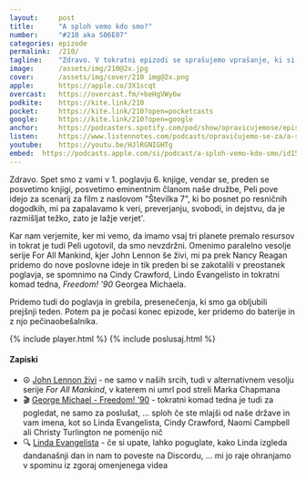 ```yaml
---
layout: 	post
title:  	"A sploh vemo kdo smo?"
number: 	"#210 aka S06E07"
categories:	epizode
permalink:	/210/
tagline: 	"Zdravo. V tokratni epizodi se sprašujemo vprašanje, ki si ga je postavil že marsikdo izmed nas. Vprašanje je, če kdo zares ve odgovor."
image:		/assets/img/210@2x.jpg
cover:		/assets/img/cover/210 img@2x.png
apple:		https://apple.co/3X1scqt
overcast:	https://overcast.fm/+beHgVWy6w
podkite:	https://kite.link/210
pocket:		https://kite.link/210?open=pocketcasts
google:		https://kite.link/210?open=google
anchor:		https://podcasters.spotify.com/pod/show/opravicujemose/episodes/A-sploh-vemo-kdo-smo-e2kdm3l
listen:		https://www.listennotes.com/podcasts/opravičujemo-se-za/a-sploh-vemo-kdo-smo-kKmqRL4OxT7/embed/
youtube:	https://youtu.be/HJlRGNIGHTg
embed:	https://podcasts.apple.com/si/podcast/a-sploh-vemo-kdo-smo/id1514750013?i=1000657616174
---
```


Zdravo. Spet smo z vami v 1. poglavju 6. knjige, vendar se, preden se posvetimo knjigi, posvetimo eminentnim članom naše družbe, Peli pove idejo za scenarij za film z naslovom "Številka 7", ki bo posnet po resničnih dogodkih, mi pa zapalavamo k veri, preverjanju, svobodi, in dejstvu, da je razmišljat težko, zato je lažje verjet'. 

Kar nam verjemite, ker mi vemo, da imamo vsaj tri planete premalo resursov in tokrat je tudi Peli ugotovil, da smo nevzdržni. Omenimo paralelno vesolje serije For All Mankind, kjer John Lennon še živi, mi pa prek Nancy Reagan pridemo do nove poslovne ideje in tik preden bi se zakotalili v preostanek poglavja, se spomnimo na Cindy Crawford, Lindo Evangelisto in tokratni komad tedna, *Freedom! ’90* Georgea Michaela. 

Pridemo tudi do poglavja in grebila, presenečenja, ki smo ga obljubili prejšnji teden. Potem pa je počasi konec epizode, ker pridemo do baterije in z njo pečinaobešalnika. 

{% include player.html %}
{% include poslusaj.html %}

<!--break-->

#### Zapiski

- ☮️ [John Lennon živi](https://www.youtube.com/watch?v=w9A-I_1Nqzs) - ne samo v naših srcih, tudi v alternativnem vesolju serije *For All Mankind*, v katerem ni umrl pod streli Marka Chapmana 
- 🎬 [George Michael - Freedom! ’90](https://www.youtube.com/watch?v=diYAc7gB-0A) - tokratni komad tedna je tudi za pogledat, ne samo za poslušat, ... sploh če ste mlajši od naše države in vam imena, kot so Linda Evangelista, Cindy Crawford, Naomi Campbell ali Christy Turlington ne pomenijo nič 
- 🔍 [Linda Evangelista](https://www.google.com/search?hl=en&q=Linda%20Evangelista) - če si upate, lahko poguglate, kako Linda izgleda dandanašnji dan in nam to poveste na Discordu, ... mi jo raje ohranjamo v spominu iz zgoraj omenjenega videa 